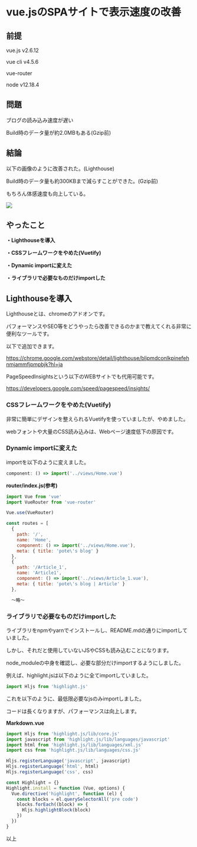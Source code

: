 # vue.jsのSPAサイトで表示速度の改善

## 前提
vue.js v2.6.12

vue cli v4.5.6

vue-router

node  v12.18.4

## 問題
ブログの読み込み速度が遅い

Build時のデータ量が約2.0MBもある(Gzip前)

## 結論
以下の画像のように改善された。(Lighthouse)

Build時のデータ量も約300KBまで減らすことができた。(Gzip前)

もちろん体感速度も向上している。

<img src="./img/article014/Lighthouse.png" decoding="async">

## やったこと
**・Lighthouseを導入**

**・CSSフレームワークをやめた(Vuetify)**

**・Dynamic importに変えた**

**・ライブラリで必要なものだけimportした**

## Lighthouseを導入
Lighthouseとは、chromeのアドオンです。

パフォーマンスやSEO等をどうやったら改善できるのかまで教えてくれる非常に便利なツールです。

以下で追加できます。

<a href="https://chrome.google.com/webstore/detail/lighthouse/blipmdconlkpinefehnmjammfjpmpbjk?hl=ja" target="_blank">https://chrome.google.com/webstore/detail/lighthouse/blipmdconlkpinefehnmjammfjpmpbjk?hl=ja</a>

PageSpeedInsightsという以下のWEBサイトでも代用可能です。

<a href="https://developers.google.com/speed/pagespeed/insights/" target="_blank">https://developers.google.com/speed/pagespeed/insights/</a>

### CSSフレームワークをやめた(Vuetify)
非常に簡単にデザインを整えられるVuetifyを使っていましたが、やめました。

webフォントや大量のCSS読み込みは、Webページ速度低下の原因です。

### Dynamic importに変えた
importを以下のように変えました。

```javascript
component: () => import('../views/Home.vue')
```

**router/index.js(参考)**

```javascript
import Vue from 'vue'
import VueRouter from 'vue-router'

Vue.use(VueRouter)

const routes = [
  {
    path: '/',
    name: 'Home',
    component: () => import('../views/Home.vue'),
    meta: { title: 'pote\'s blog' }
  },
  {
    path: '/Article_1',
    name: 'Article1',
    component: () => import('../views/Article_1.vue'),
    meta: { title: 'pote\'s blog | Article' }
  },

  〜略〜
  ```

### ライブラリで必要なものだけimportした
ライブラリをnpmやyarnでインストールし、README.mdの通りにimportしていました。

しかし、それだと使用していないJSやCSSも読み込むことになります。

node_moduleの中身を確認し、必要な部分だけimportするようにしました。

例えば、highlight.jsは以下のように全てimportしていました。

```javascript
import Hljs from 'highlight.js'
```

これを以下のように、最低限必要なjsのみimportしました。

コードは長くなりますが、パフォーマンスは向上します。

**Markdown.vue**

```javascript
import Hljs from 'highlight.js/lib/core.js'
import javascript from 'highlight.js/lib/languages/javascript'
import html from 'highlight.js/lib/languages/xml.js'
import css from 'highlight.js/lib/languages/css.js'

Hljs.registerLanguage('javascript', javascript)
Hljs.registerLanguage('html', html)
Hljs.registerLanguage('css', css)

const Highlight = {}
Highlight.install = function (Vue, options) {
  Vue.directive('highlight', function (el) {
    const blocks = el.querySelectorAll('pre code')
    blocks.forEach((block) => {
      Hljs.highlightBlock(block)
    })
  })
}
```

以上
